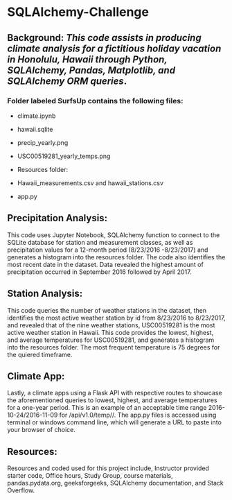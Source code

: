 # SQLAlchemy-Challenge 

## ​**Background**:  *This code assists in producing climate analysis for a fictitious holiday vacation in Honolulu, Hawaii through Python, SQLAlchemy, Pandas, Matplotlib, and SQLAlchemy ORM queries​*. 

### ​**Folder** labeled SurfsUp contains the following files: 

* climate.ipynb 

* hawaii.sqlite

* precip_yearly.png 

* USC00519281_yearly_temps.png 
   
* Resources folder: 

* Hawaii_measurements.csv and hawaii_stations.csv  

* app.py 

## ​**Precipitation Analysis**: 

This code uses Jupyter Notebook, SQLAlchemy function to connect to the SQLite database for station and measurement classes, as well as precipitation values for a 12-month period (8/23/2016 -8/23/2017) and generates a histogram into the resources folder. The code also identifies the most recent date in the dataset.  Data revealed the highest amount of precipitation occurred in September 2016 followed by April 2017. 

## ​**Station Analysis**:

This code queries the number of weather stations in the dataset, then identifies the most active weather station by id from 8/23/2016 to 8/23/2017, and revealed that of the nine weather stations, USC00519281 is the most active weather station in Hawaii.  This code provides the lowest, highest, and average temperatures for USC00519281, and generates a histogram into the resources folder.   The most frequent temperature is 75 degrees for the quiered timeframe.  



## ​**Climate App**: 

Lastly, a climate apps using a Flask API with respective routes to showcase the aforementioned queries to lowest, highest, and average temperatures for a one-year period.  This is an example of an acceptable time range 2016-10-24/2016-11-09 for /api/v1.0/temp/<start>/<end>. The app.py files is accessed using terminal or windows command line, which will generate a URL to paste into your browser of choice. 



## ​**Resources**: 

Resources and coded used for this project include, Instructor provided starter code, Office hours, Study Group, course materials, pandas.pydata.org, geeksforgeeks, SQLAlchemy documentation, and Stack Overflow.
